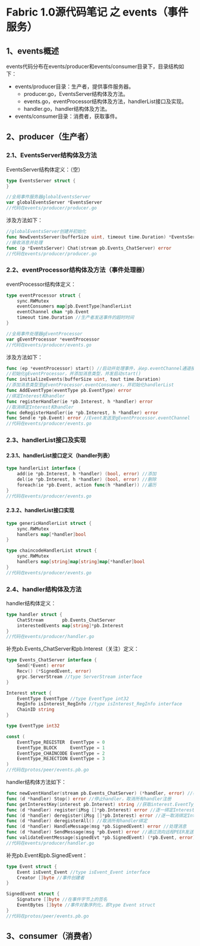 # Fabric 1.0源代码笔记 之 events（事件服务）

## 1、events概述

events代码分布在events/producer和events/consumer目录下，目录结构如下：

* events/producer目录：生产者，提供事件服务器。
	* producer.go，EventsServer结构体及方法。
	* events.go，eventProcessor结构体及方法，handlerList接口及实现。
	* handler.go，handler结构体及方法。
* events/consumer目录：消费者，获取事件。

## 2、producer（生产者）

### 2.1、EventsServer结构体及方法

EventsServer结构体定义：（空）

```go
type EventsServer struct {
}

//全局事件服务器globalEventsServer
var globalEventsServer *EventsServer
//代码在events/producer/producer.go
```

涉及方法如下：

```go
//globalEventsServer创建并初始化
func NewEventsServer(bufferSize uint, timeout time.Duration) *EventsServer
//接收消息并处理
func (p *EventsServer) Chat(stream pb.Events_ChatServer) error
//代码在events/producer/producer.go
```

### 2.2、eventProcessor结构体及方法（事件处理器）

eventProcessor结构体定义：

```go
type eventProcessor struct {
	sync.RWMutex
	eventConsumers map[pb.EventType]handlerList
	eventChannel chan *pb.Event
	timeout time.Duration //生产者发送事件的超时时间
}

//全局事件处理器gEventProcessor
var gEventProcessor *eventProcessor
//代码在events/producer/events.go
```

涉及方法如下：

```go
func (ep *eventProcessor) start() //启动并处理事件，从ep.eventChannel通道接收消息并处理
//初始化gEventProcessor，并添加消息类型，并发启动start()
func initializeEvents(bufferSize uint, tout time.Duration) 
//添加消息类型至gEventProcessor.eventConsumers，并初始化handlerList
func AddEventType(eventType pb.EventType) error 
//绑定Interest和handler
func registerHandler(ie *pb.Interest, h *handler) error 
//取消绑定Interest和handler
func deRegisterHandler(ie *pb.Interest, h *handler) error 
func Send(e *pb.Event) error //Event发送至gEventProcessor.eventChannel
//代码在events/producer/events.go
```

### 2.3、handlerList接口及实现

#### 2.3.1、handlerList接口定义（handler列表）

```go
type handlerList interface {
	add(ie *pb.Interest, h *handler) (bool, error) //添加
	del(ie *pb.Interest, h *handler) (bool, error) //删除
	foreach(ie *pb.Event, action func(h *handler)) //遍历
}
//代码在events/producer/events.go
```

#### 2.3.2、handlerList接口实现

```go
type genericHandlerList struct {
	sync.RWMutex
	handlers map[*handler]bool
}

type chaincodeHandlerList struct {
	sync.RWMutex
	handlers map[string]map[string]map[*handler]bool
}
//代码在events/producer/events.go
```

### 2.4、handler结构体及方法

handler结构体定义：

```go
type handler struct {
	ChatStream       pb.Events_ChatServer
	interestedEvents map[string]*pb.Interest
}
//代码在events/producer/handler.go
```

补充pb.Events_ChatServer和pb.Interest（关注）定义：

```go
type Events_ChatServer interface {
	Send(*Event) error
	Recv() (*SignedEvent, error)
	grpc.ServerStream //type ServerStream interface
}

Interest struct {
	EventType EventType //type EventType int32
	RegInfo isInterest_RegInfo //type isInterest_RegInfo interface
	ChainID string
}

type EventType int32

const (
	EventType_REGISTER  EventType = 0
	EventType_BLOCK     EventType = 1
	EventType_CHAINCODE EventType = 2
	EventType_REJECTION EventType = 3
)
//代码在protos/peer/events.pb.go
```

handler结构体方法如下：

```go
func newEventHandler(stream pb.Events_ChatServer) (*handler, error) //构造handler
func (d *handler) Stop() error //停止handler，取消所有handler注册
func getInterestKey(interest pb.Interest) string //获取interest.EventType
func (d *handler) register(iMsg []*pb.Interest) error //逐一绑定Interest和handler
func (d *handler) deregister(iMsg []*pb.Interest) error //逐一取消绑定Interest和handler
func (d *handler) deregisterAll() //取消所有handler绑定
func (d *handler) HandleMessage(msg *pb.SignedEvent) error //处理消息
func (d *handler) SendMessage(msg *pb.Event) error //通过流向远程PEER发送消息
func validateEventMessage(signedEvt *pb.SignedEvent) (*pb.Event, error) //验证事件消息
//代码在events/producer/handler.go
```

补充pb.Event和pb.SignedEvent：

```go
type Event struct {
	Event isEvent_Event //type isEvent_Event interface
	Creator []byte //事件创建者
}

SignedEvent struct {
	Signature []byte //在事件字节上的签名
	EventBytes []byte //事件对象序列化，即type Event struct
}
//代码在protos/peer/events.pb.go
```

## 3、consumer（消费者）